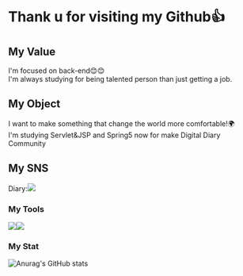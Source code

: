 ### <h1>Thank u for visiting my Github👍</h1>

<h2>My Value</h2>
I'm focused on back-end😊😊<br>
I'm always studying for being talented person than just getting a job.<br>
  
<h2>My Object</h2>
I want to make something that change the world more comfortable!🌍<br>
I'm studying Servlet&JSP and Spring5 now for make Digital Diary Community


<!--
**hadongkyoun/hadongkyoun** is a ✨ _special_ ✨ repository because its `README.md` (this file) appears on your GitHub profile.

Here are some ideas to get you started:

- 🔭 I’m currently working on ...
- 🌱 I’m currently learning ...
- 👯 I’m looking to collaborate on ...
- 🤔 I’m looking for help with ...
- 💬 Ask me about ...
- 📫 How to reach me: ...
- 😄 Pronouns: ...
- ⚡ Fun fact: ...
-->
<h2>My SNS</h2>
<label>Diary:<a href="https://www.instagram.com/dev._.had/" target="_blank"><img src="https://img.shields.io/badge/Instagram-E4405F?style=flat-  square&logo=Instagram&logoColor=white"/></a></label>


<h3>My Tools</h3>
<img src="https://img.shields.io/badge/Java-007396?style=flat-square&logo=Java&logoColor=white"><img src="https://img.shields.io/badge/C-A8B9CC?style=flat-square&logo=C&logoColor=white"/>

<h3>My Stat</h3>

![Anurag's GitHub stats](https://github-readme-stats.vercel.app/api?username=hadongkyoun&show_icons=true&theme=radical)
